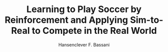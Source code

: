 ---
paperId: 30
author: Hansenclever F. Bassani
publicationauthor: Bassani, H. F.
title: Learning to Play Soccer by Reinforcement and Applying Sim-to-Real to Compete in the Real World
pdf: Poster_Bassani_Hansenclever.pdf
poster: --
alt: --
type: Poster
topic: Robotics
link: https://research.latinxinai.org/papers/neurips/2019/pdf/Poster_Bassani_Hansenclever.pdf
conference: neurips
year: 2019
tags: neurips-2019
location: Vancouver, Canada
---